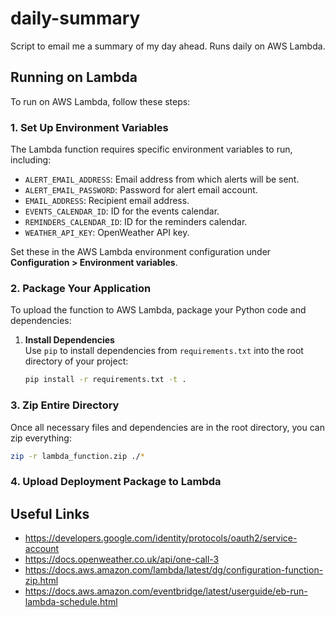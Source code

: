 # daily-summary

Script to email me a summary of my day ahead. Runs daily on AWS Lambda.

## Running on Lambda

To run on AWS Lambda, follow these steps:

### 1. Set Up Environment Variables

The Lambda function requires specific environment variables to run, including:

- `ALERT_EMAIL_ADDRESS`: Email address from which alerts will be sent.
- `ALERT_EMAIL_PASSWORD`: Password for alert email account.
- `EMAIL_ADDRESS`: Recipient email address.
- `EVENTS_CALENDAR_ID`: ID for the events calendar.
- `REMINDERS_CALENDAR_ID`: ID for the reminders calendar.
- `WEATHER_API_KEY`: OpenWeather API key.

Set these in the AWS Lambda environment configuration under **Configuration > Environment variables**.

### 2. Package Your Application

To upload the function to AWS Lambda, package your Python code and dependencies:

1. **Install Dependencies**  
   Use `pip` to install dependencies from `requirements.txt` into the root directory of your project:

   ```bash
   pip install -r requirements.txt -t .
   ```

### 3. Zip Entire Directory

Once all necessary files and dependencies are in the root directory, you can zip everything:

```bash
zip -r lambda_function.zip ./*
```

### 4. Upload Deployment Package to Lambda

## Useful Links

- https://developers.google.com/identity/protocols/oauth2/service-account
- https://docs.openweather.co.uk/api/one-call-3
- https://docs.aws.amazon.com/lambda/latest/dg/configuration-function-zip.html
- https://docs.aws.amazon.com/eventbridge/latest/userguide/eb-run-lambda-schedule.html


